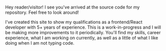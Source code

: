 Hey reader/visitor! I see you've arrived at the source code for my repository. Feel free to look around!

I've created this site to show my qualifications as a frontend/React developer with 5+ years of experience. This is a work-in-progress and I will be making more improvements to it periodically. You'll find my skills, career experience, what I am working on currently, as well as a little of what I like doing when I am not typing code.

